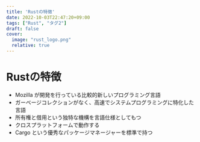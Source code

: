 ```yaml
---
title: 'Rustの特徴'
date: 2022-10-03T22:47:20+09:00
tags: ["Rust", "タグ2"]
draft: false
cover:
  image: "rust_logo.png"
  relative: true
---
```


# Rustの特徴

- Mozilla が開発を行っている比較的新しいプログラミング言語
- ガーベージコレクションがなく、高速でシステムプログラミングに特化した言語
- 所有権と借用という独特な機構を言語仕様としてもつ
- クロスプラットフォームで動作する
- Cargo という優秀なパッケージマネージャーを標準で持つ
